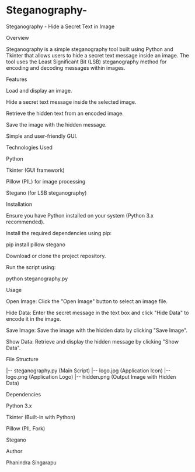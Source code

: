 # Steganography-
Steganography - Hide a Secret Text in Image

Overview

Steganography is a simple steganography tool built using Python and Tkinter that allows users to hide a secret text message inside an image. The tool uses the Least Significant Bit (LSB) steganography method for encoding and decoding messages within images.

Features

Load and display an image.

Hide a secret text message inside the selected image.

Retrieve the hidden text from an encoded image.

Save the image with the hidden message.

Simple and user-friendly GUI.

Technologies Used

Python

Tkinter (GUI framework)

Pillow (PIL) for image processing

Stegano (for LSB steganography)

Installation

Ensure you have Python installed on your system (Python 3.x recommended).

Install the required dependencies using pip:

pip install pillow stegano

Download or clone the project repository.

Run the script using:

python steganography.py

Usage

Open Image: Click the "Open Image" button to select an image file.

Hide Data: Enter the secret message in the text box and click "Hide Data" to encode it in the image.

Save Image: Save the image with the hidden data by clicking "Save Image".

Show Data: Retrieve and display the hidden message by clicking "Show Data".

File Structure

|-- steganography.py (Main Script)
|-- logo.jpg (Application Icon)
|-- logo.png (Application Logo)
|-- hidden.png (Output Image with Hidden Data)

Dependencies

Python 3.x

Tkinter (Built-in with Python)

Pillow (PIL Fork)

Stegano


Author

Phanindra Singarapu
